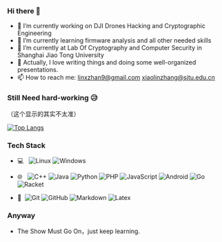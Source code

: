 ### Hi there 👋

- 🔭 I’m currently working on DJI Drones Hacking and Cryptographic Engineering
- 🌱 I’m currently learning firmware analysis and all other needed skills
- 🤔 I’m currently at Lab Of Cryptography and Computer Security in Shanghai Jiao Tong University
- 💬 Actually, I love writing things and doing some well-organized presentations.
- 📫 How to reach me: linxzhan9@gmail.com xiaolinzhang@sjtu.edu.cn

### Still Need hard-working 😥

（这个显示的其实不太准）

[![Top Langs](https://github-readme-stats.vercel.app/api/top-langs/?username=zl1nx&layout=compact&theme=solarized-light&langs_count=10&count_private=false)](https://github.com/anuraghazra/github-readme-stats)

### Tech Stack

- 💻 &#160; ![Linux](https://img.shields.io/badge/-Linux-333333?style=flat&logo=Linux&logoColor=FCC624)
![Windows](https://img.shields.io/badge/-Windows-333333?style=flat&logo=Windows)

- 🌐 &#160; ![C++](https://img.shields.io/badge/-C++-333333?style=flat&logo=C++&logoColor=007396)
![Java](https://img.shields.io/badge/-Java-333333?style=flat&logo=Java)
![Python](https://img.shields.io/badge/-Python-333333?style=flat&logo=Python&logoColor=007396)
![PHP](https://img.shields.io/badge/-PHP-333333?style=flat&logo=PHP&logoColor=7477ae)
![JavaScript](https://img.shields.io/badge/-JavaScript-333333?style=flat&logo=JavaScript)
![Android](https://img.shields.io/badge/-Android-333333?style=flat&logo=Android)
![Go](https://img.shields.io/badge/-Go-333333?style=flat&logo=Go)
![Racket](https://img.shields.io/badge/-Racket-333333?style=flat&logo=Racket)

- 🔧 &#160;![Git](https://img.shields.io/badge/-Git-333333?style=flat&logo=git)
![GitHub](https://img.shields.io/badge/-GitHub-333333?style=flat&logo=github)
![Markdown](https://img.shields.io/badge/-Markdown-333333?style=flat&logo=markdown)
![Latex](https://img.shields.io/badge/-Latex-333333?style=flat&logo=Latex)


### Anyway
- The Show Must Go On，just keep learning.
